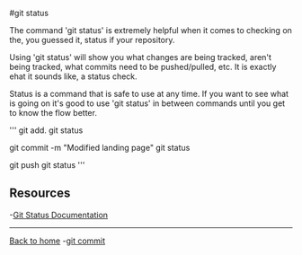 #git status

The command 'git status' is extremely helpful when it comes to checking on the, you guessed it, status if your repository.

Using 'git status' will show you what changes are being tracked, aren't being tracked, what commits need to be pushed/pulled, etc.
It is exactly ehat it sounds like, a status check. 

Status is a command that is safe to use at any time.
If you want to see what is going on it's good to use 'git status' in between commands until you get to know the flow better.

'''
git add.
git status

git commit -m "Modified landing page"
git status

git push
git status
'''

## Resources 

-[Git Status Documentation](https://git-scm.com/docs/git-status)

---

[Back to home](../README.md)
-[git commit](./Commands/Commit.md)